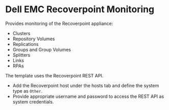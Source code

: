 Dell EMC Recoverpoint Monitoring
=======================

Provides monitoring of the Recoverpoint appliance:

* Clusters
* Repository Volumes
* Replications
* Groups and Group Volumes
* Splitters
* Links
* RPAs


The template uses the Recoverpoint REST API.

* Add the Recoverpoint host under the hosts tab and define the system type as `Other`.
* Provide appropriate username and password to access the REST API as system credentials.
